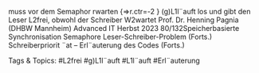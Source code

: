 muss vor dem Semaphor rwarten {⇒r.ctr=-2 }
(g)L1l¨auft los und gibt den Leser L2frei, obwohl der Schreiber W2wartet
Prof. Dr. Henning Pagnia (DHBW Mannheim) Advanced IT Herbst 2023 80/132Speicherbasierte Synchronisation Semaphore
Leser-Schreiber-Problem (Forts.)
Schreiberpriorit ¨at – Erl¨auterung des Codes (Forts.)

   Tags & Topics:
   #L2frei
   #g)L1l¨auft
   #L1l¨auft
   #Erl¨auterung